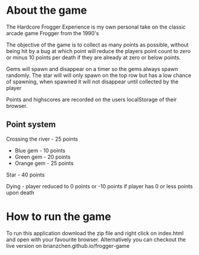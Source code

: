 # About the game

The Hardcore Frogger Experience is my own personal take on the classic arcade game Frogger from the 1990's

The objective of the game is to collect as many points as possible, without being hit by a bug at which point will reduce the players point count to zero or minus 10 points per death if they are already at zero or below points.

Gems will spawn and disappear on a timer so the gems always spawn randomly.
The star will will only spawn on the top row but has a low chance of spawning, when spawned it will not disappear until collected by the player

Points and highscores are recorded on the users localStorage of their browser.

## Point system

Crossing the river - 25 points

* Blue gem - 10 points
* Green gem - 20 points
* Orange gem - 25 points

Star - 40 points

Dying - player reduced to 0 points or -10 points if player has 0 or less points upon death

# How to run the game

To run this application download the zip file and right click on index.html and open with your favourite browser. Alternatively you can checkout the live version on brianzchen.github.io/frogger-game
